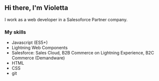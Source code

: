 ## Hi there, I'm Violetta

I work as a web developer in a Salesoforce Partner company. 

### My skills

- Javascript (ES5+)
- Lightning Web Components
- Salesforce: Sales Cloud, B2B Commerce on Lightning Experience, B2C Commerce (Demandware)
- HTML
- CSS
- git

